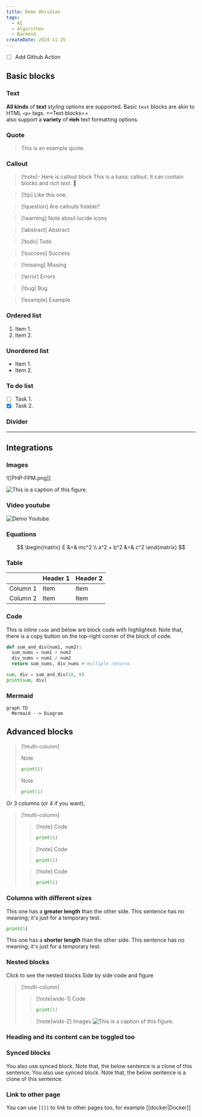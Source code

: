 ```yaml
---
title: Demo Obsidian
tags:
  - AI
  - Algorithms
  - Backend
createDate: 2024-11-25
---
```


- [ ] Add Github Action

## Basic blocks

### Text

**All kinds** of **text** *styling* options are supported. Basic `text` blocks are akin to
HTML `<p>` tags. ==Text blocks== also support a **variety** of ~~**rich**~~ text formatting options.

### Quote

> This is an example quote.

### Callout

> [!note]- Here is callout block This is a basic callout. It can contain blocks and *rich text*. 💪

> [!tip] Like this one.

> [!question] Are callouts folable?

> [!warning] Note about lucide icons

> [!abstract] Abstract

> [!todo] Todo

> [!success] Success

> [!missing] Missing

> [!error] Errors

> [!bug] Bug

> [!example] Example

### Ordered list

1. Item 1.
2. Item 2.

### Unordered list

- Item 1.
- Item 2.

### To do list

- [ ] Task 1.
- [x] Task 2.

### Divider

---

## Integrations

### Images

![[PHP-FPM.png]]

![This is a caption of this figure.](https://res.cloudinary.com/dy6lsuaad/image/upload/v1693038107/dat.com-post-images/next.js/this-is-a-caption-of-this-figure.-1693038106921.jpg)

### Video youtube

![Demo Youtube](https://www.youtube.com/watch?v=NnTvZWp5Q7o)

### Equations

$$
\begin{matrix}
E &=& mc^2 \\
a^2 + b^2 &=& c^2
\end{matrix}
$$

### Table

|          | Header 1 | Header 2 |
| -------- | -------- | -------- |
| Column 1 | Item     | Item     |
| Column 2 | Item     | Item     |

### Code

This is inline `code` and below are block code with highlighted. Note that, there is a copy button on the top-right
corner of the block of code.

```python showLineNumbers title="main.py" del={5} ins={4}
def sum_and_div(num1, num2):
  sum_nums = num1 + num2
  div_nums = num1 / num2
  return sum_nums, div_nums # multiple returns

sum, div = sum_and_div(18, 9)
print(sum, div)
```

### Mermaid

```mermaid
graph TD
  Mermaid --> Diagram
```

## Advanced blocks

> [!multi-column]
>
> > [!note]
> >
> > ```python
> > print(1)
> > ```
>
> > [!note]
> >
> > ```python
> > print(1)
> > ```

Or 3 columns (or 4 if you want),

> [!multi-column]
>
> > [!note] Code
> >
> > ```python
> > print(1)
> > ```
>
> > [!note] Code
> >
> > ```python
> > print(1)
> > ```
>
> > [!note] Code
> >
> > ```python
> > print(1)
> > ```

### Columns with different sizes

This one has a **greater length** than the other side. This sentence has no meaning; it's just for a temporary test.

```python
print(1)
```

This one has a **shorter length** than the other side. This sentence has no meaning; it's just for a temporary test.

### Nested blocks

Click to see the nested blocks Side by side code and figure

> [!multi-column]
>
> > [!note|wide-1] Code
> >
> > ```python
> > print(1)
> > ```
>
> > [!note|wide-2] Images
> > ![This is a caption of this figure.](https://res.cloudinary.com/dy6lsuaad/image/upload/v1693038107/dat.com-post-images/next.js/this-is-a-caption-of-this-figure.-1693038106921.jpg)

### Heading and its content can be toggled too

### Synced blocks

You also use synced block. Note that, the below sentence is a clone of this sentence. You also use synced block. Note
that, the below sentence is a clone of this sentence.

### Link to other page

You can use `[[]]` to link to other pages too, for example [[docker|Docker]]
